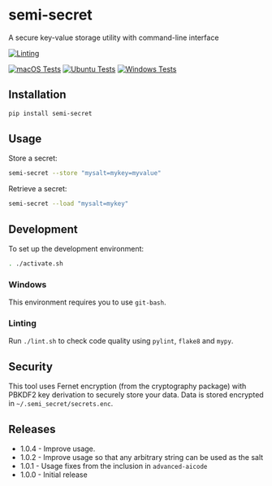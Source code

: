 # semi-secret
A secure key-value storage utility with command-line interface

[![Linting](https://github.com/zackees/semi-secret/actions/workflows/lint.yml/badge.svg)](https://github.com/zackees/semi-secret/actions/workflows/lint.yml) 

[![macOS Tests](https://github.com/zackees/semi-secret/actions/workflows/test_macos.yml/badge.svg)](https://github.com/zackees/semi-secret/actions/workflows/test_macos.yml)
[![Ubuntu Tests](https://github.com/zackees/semi-secret/actions/workflows/test_ubuntu.yml/badge.svg)](https://github.com/zackees/semi-secret/actions/workflows/test_ubuntu.yml)
[![Windows Tests](https://github.com/zackees/semi-secret/actions/workflows/test_win.yml/badge.svg)](https://github.com/zackees/semi-secret/actions/workflows/test_win.yml)
## Installation

```bash
pip install semi-secret
```

## Usage

Store a secret:
```bash
semi-secret --store "mysalt=mykey=myvalue"
```

Retrieve a secret:
```bash
semi-secret --load "mysalt=mykey"
```

## Development

To set up the development environment:
```bash
. ./activate.sh
```

### Windows

This environment requires you to use `git-bash`.

### Linting

Run `./lint.sh` to check code quality using `pylint`, `flake8` and `mypy`.

## Security

This tool uses Fernet encryption (from the cryptography package) with PBKDF2 key derivation to securely store your data. Data is stored encrypted in `~/.semi_secret/secrets.enc`.

## Releases

  * 1.0.4 - Improve usage.
  * 1.0.2 - Improve usage so that any arbitrary string can be used as the salt
  * 1.0.1 - Usage fixes from the inclusion in `advanced-aicode`
  * 1.0.0 - Initial release